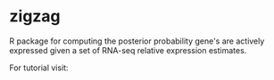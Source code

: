 # zigzag
R package for computing the posterior probability gene's are actively expressed given a set of RNA-seq relative expression estimates.

For tutorial visit:
